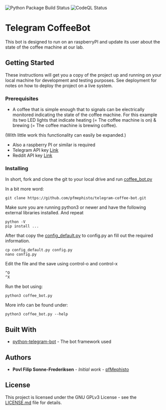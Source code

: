 ![Python Package Build Status](https://github.com/pfmephisto/telegram-coffee-bot/workflows/Python%20package/badge.svg)
![CodeQL Status](https://github.com/pfmephisto/telegram-coffee-bot/workflows/CodeQL/badge.svg)
# Telegram CoffeeBot

This bot is designed to run on an raspberryPI and update its user about the state of the coffee machine at our lab.

## Getting Started

These instructions will get you a copy of the project up and running on your local machine for development and testing purposes. See deployment for notes on how to deploy the project on a live system.

### Prerequisites

 * A coffee that is simple enough that to signals can be electrically monitored indicating the state of the coffee machine.
For this example its two LED lights that indicate heating (= The coffee machine is on) & brewing (= The coffee machine is brewing coffee).

  (With little work this functionality can easily be expanded.)

* Also a raspberry PI or similar is required
* Telegram API key [Link](telegram.com)
* Reddit API key [Link](reddit.com)

### Installing

In short, fork and clone the git to your local drive and run [coffee_bot.py](coffee_bot.py)

In  a bit more word:

```
git clone https://github.com/pfmephisto/telegram-coffee-bot.git

```
Make sure you are running python3 or newer and have the following external libraries installed.
And repeat

```
python -V
pip install ...
```
After that copy the [config_default.py](config_default.py) to config.py an fill out the required information.


```
cp config_default.py config.py
nano config.py

```
Edit the file and the save using control-o and control-x
```
^O
^X
```
Run the bot using:
```
python3 coffee_bot.py
```
More info can be found under:
```
python3 coffee_bot.py --help
```

## Built With

* [python-telegram-bot](https://github.com/python-telegram-bot/python-telegram-bot) - The bot framework used

## Authors

* **Povl Filip Sonne-Frederiksen** - *Initial work* - [pfMephisto](https://github.com/pfmephisto)

## License

This project is licensed under the GNU GPLv3 License - see the [LICENSE.md](LICENSE.md) file for details.
